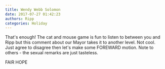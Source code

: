 ```yaml
---
title: Wendy Webb Solomon
date: 2017-07-27 01:42:23
authors: Ripp
categories: Holiday
---
```


 That's enough! 
The cat and mouse game is fun to listen to between you and Ripp but this comment about our Mayor takes it to another level. Not cool. Just agree to disagree then let's make some FOREWARD motion. Note to others - the sexual remarks are just tasteless. 

FAIR   HOPE